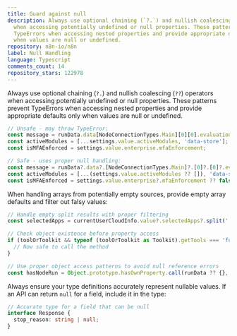 ```yaml
---
title: Guard against null
description: Always use optional chaining (`?.`) and nullish coalescing (`??`) operators
  when accessing potentially undefined or null properties. These patterns prevent
  TypeErrors when accessing nested properties and provide appropriate defaults only
  when values are null or undefined.
repository: n8n-io/n8n
label: Null Handling
language: Typescript
comments_count: 14
repository_stars: 122978
---
```


Always use optional chaining (`?.`) and nullish coalescing (`??`) operators when accessing potentially undefined or null properties. These patterns prevent TypeErrors when accessing nested properties and provide appropriate defaults only when values are null or undefined.

```typescript
// Unsafe - may throw TypeError:
const message = runData.data[NodeConnectionTypes.Main][0][0].evaluationData;
const activeModules = [...settings.value.activeModules, 'data-store'];
const isMFAEnforced = settings.value.enterprise.mfaEnforcement;

// Safe - uses proper null handling:
const message = runData?.data?.[NodeConnectionTypes.Main]?.[0]?.[0]?.evaluationData ?? {};
const activeModules = [...(settings.value.activeModules ?? []), 'data-store'];
const isMFAEnforced = settings.value.enterprise?.mfaEnforcement ?? false;
```

When handling arrays from potentially empty sources, provide empty array defaults and filter out falsy values:

```typescript
// Handle empty split results with proper filtering
const selectedApps = currentUserCloudInfo.value?.selectedApps?.split(',').filter(Boolean) ?? [];

// Check object existence before property access
if (toolOrToolkit && typeof (toolOrToolkit as Toolkit).getTools === 'function') {
  // Now safe to call the method
}

// Use proper object access patterns to avoid null reference errors
const hasNodeRun = Object.prototype.hasOwnProperty.call(runData ?? {}, node.name);
```

Always ensure your type definitions accurately represent nullable values. If an API can return `null` for a field, include it in the type:

```typescript
// Accurate type for a field that can be null
interface Response {
  stop_reason: string | null;
}
```